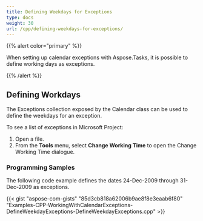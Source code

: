 ```yaml
---
title: Defining Weekdays for Exceptions
type: docs
weight: 30
url: /cpp/defining-weekdays-for-exceptions/
---
```


{{% alert color="primary" %}} 

When setting up calendar exceptions with Aspose.Tasks, it is possible to define working days as exceptions.

{{% /alert %}} 
## **Defining Workdays**
The Exceptions collection exposed by the Calendar class can be used to define the weekdays for an exception.

To see a list of exceptions in Microsoft Project:

1. Open a file.
2. From the **Tools** menu, select **Change Working Time** to open the Change Working Time dialogue.
### **Programming Samples**
The following code example defines the dates 24-Dec-2009 through 31-Dec-2009 as exceptions.

{{< gist "aspose-com-gists" "85d3cb818a62006b9ae8f8e3eaab6f80" "Examples-CPP-WorkingWithCalendarExceptions-DefineWeekdayExceptions-DefineWeekdayExceptions.cpp" >}}
